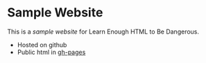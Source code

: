 # Sample Website

This is a <em>sample website</em> for Learn Enough HTML to Be Dangerous.

* Hosted on github
* Public html in [gh-pages](http://ivansetiawantky.github.io/sample_website)
